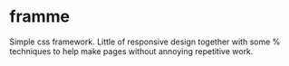 framme
======

Simple css framework. Little of responsive design together with some % techniques to help make pages without annoying repetitive work.